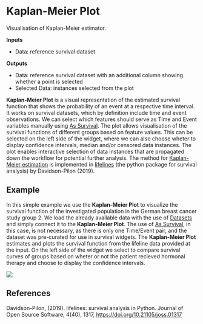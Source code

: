 Kaplan-Meier Plot
================
Visualisation of Kaplan-Meier estimator.

**Inputs**

- Data: reference survival dataset

**Outputs**

- Data: reference survival dataset with an additional column showing whether a point is selected
- Selected Data: instances selected from the plot

**Kaplan-Meier Plot** is a visual representation of the estimated survival function that shows the probability of an event at a respective time interval. It works on survival datasets, which by definition include time and event observations. We can select which features should serve as Time and Event variables manually using [As Survival](as-survival-data.md). The plot allows visualisation of the survival functions of different groups based on feature values. This can be selected on the left side of the widget, where we can also choose wheter to display confidence intervals, median and/or censored data instances. The plot enables interactive selection of data instances that are propagated down the workflow for potential further analysis. The method for [Kaplan-Meier estimation](https://en.wikipedia.org/wiki/Kaplan%E2%80%93Meier_estimator) is implemented in [lifelines](https://lifelines.readthedocs.io/en/latest/index.html) (the python package for survival analysis) by Davidson-Pilon (2019).

Example
-------
In this simple example we use the **Kaplan-Meier Plot** to visualize the survival function of the investigated population in the German breast cancer study group 2. We load the already available data with the use of [Datasets](https://orangedatamining.com/widget-catalog/data/datasets/) and simply connect it to the **Kaplan-Meier Plot**. The use of [As Survival](as-survival-data.md), in this case, is not necessary, as there is only one Time/Event pair, and the dataset was pre-curated for use in survival widgets. The **Kaplan-Meier Plot** estimates and plots the survival function from the lifeline data provided at the input. On the left side of the widget we select to compare survival curves of groups based on wheter or not the patient recieved hormonal therapy and choose to display the confidence intervals.

![](images/KaplanMeierPlot-Example.png)


References
----------

Davidson-Pilon, (2019). lifelines: survival analysis in Python. Journal of Open Source Software, 4(40), 1317, https://doi.org/10.21105/joss.01317
